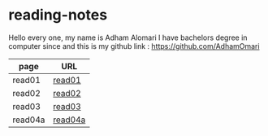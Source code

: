 # reading-notes


 Hello every one, my name is Adham Alomari 
  I have bachelors degree in computer since and this is 
  my github link : https://github.com/AdhamOmari

| page  | URL |
| --- | --- |
|read01| [read01](read01.md) |
|read02|[read02](read02.md) |
|read03|[read03](read03.md)|
|read04a|[read04a](read04a.md)|



